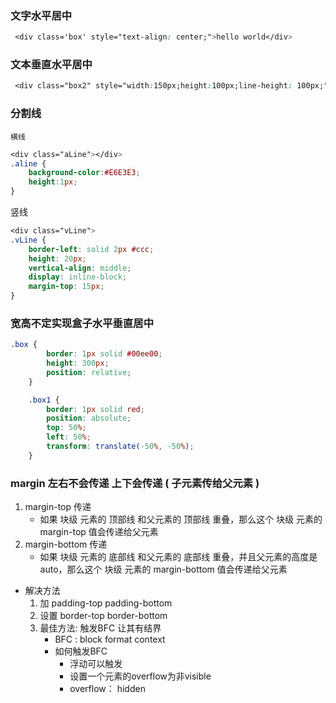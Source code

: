 ###  文字水平居中

```css
 <div class='box' style="text-align: center;">hello world</div>
```

### 文本垂直水平居中

```css
 <div class="box2" style="width:150px;height:100px;line-height: 100px;">文本垂直水平居中</div>
```

### 分割线 

 	横线 

```css
<div class="aLine"></div>
.aline {
    background-color:#E6E3E3;
    height:1px;
}
```

竖线

```css
<div class="vLine">
.vLine {
    border-left: solid 2px #ccc;
    height: 20px;
    vertical-align: middle;
    display: inline-block;
    margin-top: 15px;
}
```
### 宽高不定实现盒子水平垂直居中
```css
.box {
        border: 1px solid #00ee00;
        height: 300px;
        position: relative;
    }

    .box1 {
        border: 1px solid red;
        position: absolute;
        top: 50%;
        left: 50%;
        transform: translate(-50%, -50%);
    }
```

### margin 左右不会传递 上下会传递   ( 子元素传给父元素 )

1. margin-top 传递
   - 如果 块级 元素的 顶部线 和父元素的 顶部线 重叠，那么这个 块级 元素的 margin-top 值会传递给父元素
2. margin-bottom 传递
   - 如果 块级 元素的 底部线 和父元素的 底部线 重叠，并且父元素的高度是 auto，那么这个 块级 元素的 margin-bottom 值会传递给父元素

- 解决方法
  1. 加 padding-top padding-bottom
  2. 设置 border-top border-bottom
  3. 最佳方法: 触发BFC 让其有结界
     - BFC : block format context 
     - 如何触发BFC
       - 浮动可以触发
       - 设置一个元素的overflow为非visible
       - overflow： hidden